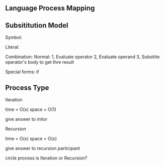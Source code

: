 ## Language Process Mapping

## Subsititution Model



Symbol:

Literal:

Combination: 
Normal:
1, Evaluate operator
2, Evaluate operand
3, Subsitite operator's body to get thre result 

Special forms:
if



## Process Type

Iteration

  time = O(x)
  space = O(1)
  
  give answer to initor

Recursion

  time = O(x)
  space = O(x)
  
  give answer to recursion participant
  

circle process is Iteration or Recursion?


